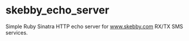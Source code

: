 skebby_echo_server
==================

Simple Ruby Sinatra HTTP echo server for www.skebby.com RX/TX SMS services.
